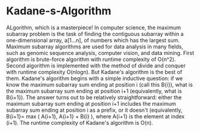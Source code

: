 # Kadane-s-Algorithm
ALgorithm, which is a masterpiece!
In computer science, the maximum subarray problem is the task of finding the contiguous subarray within a one-dimensional array, a[1...n],
of numbers which has the largest sum. 
Maximum subarray algorithms are used for data analysis in many fields,
such as genomic sequence analysis, computer vision, and data mining.
First algorithm is brute-force algorithm with runtime complexity of O(n^2).
Second algorithm  is implemented with the method of divide and conquer with runtime complexity O(nlogn).
But Kadane's algorithm is the best of them.
Kadane's algorithm begins with a simple inductive question:
if we know the maximum subarray sum ending at position i (call this B{i}), what is the maximum subarray sum ending at position i+1 (equivalently, what is B{i+1}).
The answer turns out to be relatively straightforward: either the maximum subarray sum ending at position i+1 includes the maximum subarray
sum ending at position i as a prefix, or it doesn't (equivalently, B{i+1}= max ( A{i+1}, A{i+1} + B{i} ), where A{i+1} is the element at index (i+1).
The runtime complexity of Kadane's algorithm is O(n).
